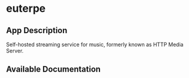 # euterpe

## App Description

Self-hosted streaming service for music, formerly known as HTTP Media Server.

## Available Documentation

